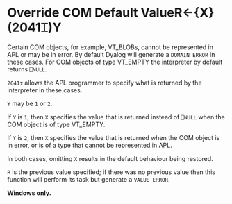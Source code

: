 




<h1 class="heading"><span class="name">Override COM Default Value</span><span class="command">R←{X}(2041⌶)Y</span></h1>

Certain COM objects, for example, VT_BLOBs, cannot be represented in APL or may be in error. By default Dyalog will generate a `DOMAIN ERROR` in these cases. For COM objects of type VT_EMPTY the interpreter by default returns `⎕NULL`.


`2041⌶` allows the APL programmer to specify what is returned by the interpreter in these cases.



`Y` may be `1` or `2`.


If `Y` is `1`, then `X` specifies the value that is returned instead of `⎕NULL` when the COM object is of type VT_EMPTY.


If `Y` is `2`, then `X` specifies the value that is returned when the COM object is in error, or is of a type that cannot be represented in APL.


In both cases, omitting `X` results in the default behaviour being restored.


`R` is the previous value specified; if there was no previous value then this function will perform its task but generate a `VALUE ERROR`.


**Windows only.**


